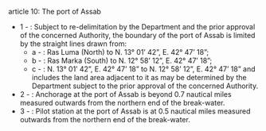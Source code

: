 article 10: The port of Assab

<ul>
			<li>1 - : Subject to re-delimitation by the Department and the prior approval of the concerned Authority, the boundary of the port of Assab is limited by the straight lines drawn from:<ul>
						<li>a - : Ras Luma (North) to N. 13° 01’ 42”, E. 42° 47’ 18”;<ul>
						</ul></li>						<li>b - : Ras Marka (South) to N. 12° 58’ 12”, E. 42° 47’ 18”;<ul>
						</ul></li>						<li>c - : N. 13° 01’ 42”, E. 42° 47’ 18” to N. 12° 58’ 12”, E. 42° 47’ 18” and includes the land area adjacent to it as may be determined by the Department subject to the prior approval of the concerned Authority.<ul>
						</ul></li>			</ul></li>			<li>2 - : Anchorage at the port of Assab is beyond 0.7 nautical miles measured outwards from the northern end of the break-water.<ul>
			</ul></li>			<li>3 - : Pilot station at the port of Assab is at 0.5 nautical miles measured outwards from the northern end of the break-water. <ul>
			</ul></li></ul>